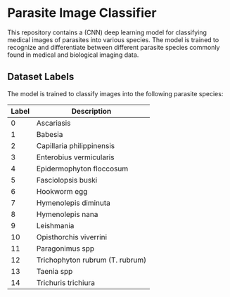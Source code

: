 # Parasite Image Classifier

This repository contains a (CNN) deep learning model for classifying medical images of parasites into various species. The model is trained to recognize and differentiate between different parasite species commonly found in medical and biological imaging data.

## Dataset Labels

The model is trained to classify images into the following parasite species:

<center>

| Label     | Description                                      |
|-----------|--------------------------------------------------|
| 0         | Ascariasis                                       |
| 1         | Babesia                                          |
| 2         | Capillaria philippinensis                        |
| 3         | Enterobius vermicularis                          |
| 4         | Epidermophyton floccosum                         |
| 5         | Fasciolopsis buski                              |
| 6         | Hookworm egg                                     |
| 7         | Hymenolepis diminuta                            |
| 8         | Hymenolepis nana                                |
| 9         | Leishmania                                       |
| 10        | Opisthorchis viverrini                          |
| 11        | Paragonimus spp                                 |
| 12        | Trichophyton rubrum (T. rubrum)                 |
| 13        | Taenia spp                                      |
| 14        | Trichuris trichiura                            |

</center>
